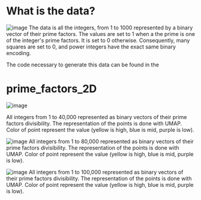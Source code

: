# What is the data?
![image](https://github.com/user-attachments/assets/924436c4-4044-46c7-92b7-b989a95bb83a)
The data is all the integers, from 1 to 1000 represented by a binary vector of their prime factors. The values are set to 1 when a the prime is one of the integer's prime factors.  It is set to 0 otherwise. Consequently, many squares are set to 0, and power integers have the exact same binary encoding.

The code necessary to generate this data can be found in the 

# prime_factors_2D

![image](https://github.com/user-attachments/assets/ea593d27-0324-41bd-b90d-5d0ef85afb31)

All integers from 1 to 40,000 represented as binary vectors of their prime factors divisibility. The representation of the points is done with UMAP. Color of point represent the value (yellow is high, blue is mid, purple is low).

![image](https://github.com/user-attachments/assets/924436c4-4044-46c7-92b7-b989a95bb83a)
All integers from 1 to 80,000 represented as binary vectors of their prime factors divisibility. The representation of the points is done with UMAP. Color of point represent the value (yellow is high, blue is mid, purple is low).

![image](https://github.com/user-attachments/assets/924436c4-4044-46c7-92b7-b989a95bb83a)
All integers from 1 to 100,000 represented as binary vectors of their prime factors divisibility. The representation of the points is done with UMAP. Color of point represent the value (yellow is high, blue is mid, purple is low).
